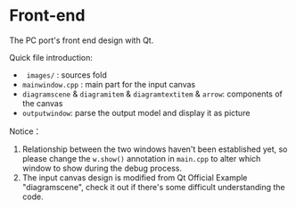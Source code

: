 # Front-end

The PC port's front end design with Qt.



Quick file introduction:

- ` images/` : sources fold
- `mainwindow.cpp` : main part for the input canvas
- `diagramscene` & `diagramitem` & `diagramtextitem` & `arrow`: components of the canvas
- `outputwindow`:  parse the output model and display it as picture



Notice：

1. Relationship between the two windows haven't been established yet, so please change the `w.show()` annotation in `main.cpp` to alter which window to show during the debug process.  
2. The input canvas design is modified from Qt Official Example "diagramscene", check it out if there's some difficult understanding the code.
